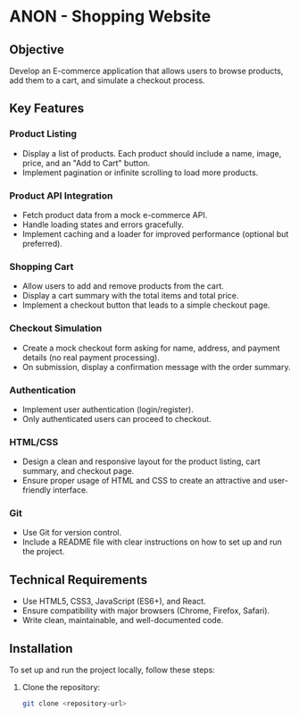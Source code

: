 # ANON - Shopping Website

## Objective

Develop an E-commerce application that allows users to browse products, add them to a cart, and simulate a checkout process.

## Key Features

### Product Listing
- Display a list of products. Each product should include a name, image, price, and an "Add to Cart" button.
- Implement pagination or infinite scrolling to load more products.

### Product API Integration
- Fetch product data from a mock e-commerce API.
- Handle loading states and errors gracefully.
- Implement caching and a loader for improved performance (optional but preferred).

### Shopping Cart
- Allow users to add and remove products from the cart.
- Display a cart summary with the total items and total price.
- Implement a checkout button that leads to a simple checkout page.

### Checkout Simulation
- Create a mock checkout form asking for name, address, and payment details (no real payment processing).
- On submission, display a confirmation message with the order summary.

### Authentication
- Implement user authentication (login/register).
- Only authenticated users can proceed to checkout.

### HTML/CSS
- Design a clean and responsive layout for the product listing, cart summary, and checkout page.
- Ensure proper usage of HTML and CSS to create an attractive and user-friendly interface.

### Git
- Use Git for version control.
- Include a README file with clear instructions on how to set up and run the project.

## Technical Requirements
- Use HTML5, CSS3, JavaScript (ES6+), and React.
- Ensure compatibility with major browsers (Chrome, Firefox, Safari).
- Write clean, maintainable, and well-documented code.

## Installation

To set up and run the project locally, follow these steps:

1. Clone the repository:
   ```bash
   git clone <repository-url>
